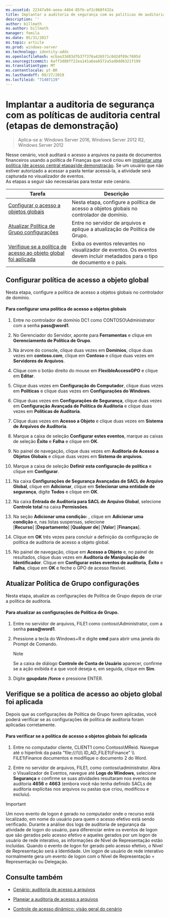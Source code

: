 ```yaml
---
ms.assetid: 22347a94-aeea-44b4-85fb-af2c968f432a
title: Implantar a auditoria de segurança com as políticas de auditoria central (etapas de demonstração)
description: ''
author: billmath
ms.author: billmath
manager: femila
ms.date: 05/31/2017
ms.topic: article
ms.prod: windows-server
ms.technology: identity-adds
ms.openlocfilehash: ecbaa33d83d7b37f376a426571c0d2df89c7695d
ms.sourcegitcommit: 6aff3d88ff22ea141a6ea6572a5ad8dd6321f199
ms.translationtype: MT
ms.contentlocale: pt-BR
ms.lasthandoff: 09/27/2019
ms.locfileid: "71407119"
---
```

# <a name="deploy-security-auditing-with-central-audit-policies-demonstration-steps"></a>Implantar a auditoria de segurança com as políticas de auditoria central (etapas de demonstração)

>Aplica-se a: Windows Server 2016, Windows Server 2012 R2, Windows Server 2012

Nesse cenário, você auditará o acesso a arquivos na pasta de documentos financeiros usando a política de Finanças que você criou em [implantar uma política &#40;de acesso central etapas&#41;de demonstração](Deploy-a-Central-Access-Policy--Demonstration-Steps-.md). Se um usuário que não estiver autorizado a acessar a pasta tentar acessá-la, a atividade será capturada no visualizador de eventos.   
 As etapas a seguir são necessárias para testar este cenário.  
  
|Tarefa|Descrição|  
|--------|---------------|  
|[Configurar o acesso a objetos globais](Deploy-Security-Auditing-with-Central-Audit-Policies--Demonstration-Steps-.md#BKMK_1)|Nesta etapa, configure a política de acesso a objetos globais no controlador de domínio.|  
|[Atualizar Política de Grupo configurações](Deploy-Security-Auditing-with-Central-Audit-Policies--Demonstration-Steps-.md#BKMK_2)|Entre no servidor de arquivos e aplique a atualização de Política de Grupo.|  
|[Verifique se a política de acesso ao objeto global foi aplicada](Deploy-Security-Auditing-with-Central-Audit-Policies--Demonstration-Steps-.md#BKMK_3)|Exiba os eventos relevantes no visualizador de eventos. Os eventos devem incluir metadados para o tipo de documento e o país.|  
  
## <a name="BKMK_1"></a>Configurar política de acesso a objeto global  
Nesta etapa, configure a política de acesso a objetos globais no controlador de domínio.  
  
#### <a name="to-configure-a-global-object-access-policy"></a>Para configurar uma política de acesso a objetos globais  
  
1. Entre no controlador de domínio DC1 como CONTOSO\Administrator com a senha <strong>pass@word1</strong>.  
  
2. No Gerenciador do Servidor, aponte para **Ferramentas** e clique em **Gerenciamento de Política de Grupo**.  
  
3. Na árvore do console, clique duas vezes em **Domínios**, clique duas vezes em **contoso.com**, clique em **Contoso** e clique duas vezes em **Servidores de Arquivos**.  
  
4. Clique com o botão direito do mouse em **FlexibleAccessGPO** e clique em **Editar**.  
  
5. Clique duas vezes em **Configuração do Computador**, clique duas vezes em **Políticas** e clique duas vezes em **Configurações do Windows**.  
  
6. Clique duas vezes em **Configurações de Segurança**, clique duas vezes em **Configuração Avançada de Política de Auditoria** e clique duas vezes em **Políticas de Auditoria**.  
  
7. Clique duas vezes em **Acesso a Objeto** e clique duas vezes em **Sistema de Arquivos de Auditoria**.  
  
8. Marque a caixa de seleção **Configurar estes eventos**, marque as caixas de seleção **Êxito** e **Falha** e clique em **OK**.  
  
9. No painel de navegação, clique duas vezes em **Auditoria de Acesso a Objetos Globais** e clique duas vezes em **Sistema de arquivos**.  
  
10. Marque a caixa de seleção **Definir esta configuração de política** e clique em **Configurar**.  
  
11. Na caixa **Configurações de Segurança Avançadas de SACL de Arquivo Global**, clique em **Adicionar**, clique em **Selecionar uma entidade de segurança**, digite **Todos** e clique em **OK**.  
  
12. Na caixa **Entrada de Auditoria para SACL de Arquivo Global**, selecione **Controle total** na caixa **Permissões**.  
  
13. Na seção **Adicionar uma condição:** , clique em **Adicionar uma condição** e, nas listas suspensas, selecione   
    [**Recurso**] [**Departamento**] [**Qualquer de**] [**Valor**] [**Finanças**].  
  
14. Clique em **OK** três vezes para concluir a definição da configuração de política de auditoria de acesso a objeto global.  
  
15. No painel de navegação, clique em **Acesso a Objeto** e, no painel de resultados, clique duas vezes em **Auditoria de Manipulação de Identificador**. Clique em **Configurar estes eventos de auditoria**, **Êxito** e **Falha**, clique em **OK** e feche o GPO de acesso flexível.  
  
## <a name="BKMK_2"></a>Atualizar Política de Grupo configurações  
Nesta etapa, atualize as configurações de Política de Grupo depois de criar a política de auditoria.  
  
#### <a name="to-update-group-policy-settings"></a>Para atualizar as configurações de Política de Grupo.  
  
1. Entre no servidor de arquivos, FILE1 como contoso\Administrator, com a senha <strong>pass@word1</strong>.  
  
2. Pressione a tecla do Windows+R e digite **cmd** para abrir uma janela do Prompt de Comando.  
  
   > [!NOTE]  
   > Se a caixa de diálogo **Controle de Conta de Usuário** aparecer, confirme se a ação exibida é a que você deseja e, em seguida, clique em **Sim**.  
  
3. Digite **gpupdate /force** e pressione ENTER.  
  
## <a name="BKMK_3"></a>Verifique se a política de acesso ao objeto global foi aplicada  
Depois que as configurações de Política de Grupo forem aplicadas, você poderá verificar se as configurações de política de auditoria foram aplicadas corretamente.  
  
#### <a name="to-verify-that-the-global-object-access-policy-has-been-applied"></a>Para verificar se a política de acesso a objetos globais foi aplicada  
  
1.  Entre no computador cliente, CLIENT1 como Contoso\MReid. Navegue até o hiperlink da pasta "file:///\\\\\\\ ID_AD_FILE1\\\Finance" \\\ FILE1\Finance documentos e modifique o documento 2 do Word.  
  
2.  Entre no servidor de arquivos, FILE1, como contoso\administrator. Abra o Visualizador de Eventos, navegue até **Logs do Windows**, selecione **Segurança** e confirme se suas atividades resultaram nos eventos de auditoria **4656** e **4663** (embora você não tenha definido SACLs de auditoria explícitas nos arquivos ou pastas que criou, modificou e excluiu).  
  
> [!IMPORTANT]  
> Um novo evento de logon é gerado no computador onde o recurso está localizado, em nome do usuário para quem o acesso efetivo está sendo verificado. Durante a análise dos logs de auditoria de segurança da atividade de logon do usuário, para diferenciar entre os eventos de logon que são gerados pelo acesso efetivo e aqueles gerados por um logon de usuário de rede interativo, as informações de Nível de Representação estão incluídas. Quando o evento de logon for gerado pelo acesso efetivo, o Nível de Representação será a Identidade. Um logon de usuário de rede interativo normalmente gera um evento de logon com o Nível de Representação = Representação ou Delegação.  
  
## <a name="BKMK_Links"></a>Consulte também  
  
-   [Cenário: auditoria de acesso a arquivos](Scenario--File-Access-Auditing.md)  
  
-   [Planejar a auditoria de acesso a arquivos](Plan-for-File-Access-Auditing.md)  
  
-   [Controle de acesso dinâmico: visão geral do cenário](Dynamic-Access-Control--Scenario-Overview.md)  
  

